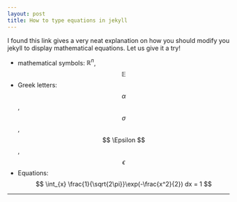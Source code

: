 ```yaml
---
layout: post
title: How to type equations in jekyll
---
```


I found this link gives a very neat explanation on how you should modify you jekyll to display mathematical equations.
Let us give it a try!

* mathematical symbols: $\mathbb{R}^{n}$, $$\mathbb{E}$$
* Greek letters: $$ \alpha $$, $$ \sigma $$, $$ \Epsilon $$, $$ \epsilon $$
* Equations: $$ \int_{x} \frac{1}{\sqrt{2\pi}}\exp(-\frac{x^2}{2}) dx = 1 $$

---
